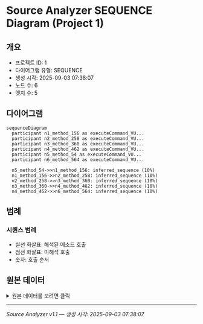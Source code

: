 # Source Analyzer SEQUENCE Diagram (Project 1)

## 개요
- 프로젝트 ID: 1
- 다이어그램 유형: SEQUENCE
- 생성 시각: 2025-09-03 07:38:07
- 노드 수: 6
- 엣지 수: 5

## 다이어그램

```mermaid
sequenceDiagram
  participant n1_method_156 as executeCommand_VU...
  participant n2_method_258 as executeCommand_VU...
  participant n3_method_360 as executeCommand_VU...
  participant n4_method_462 as executeCommand_VU...
  participant n5_method_54 as executeCommand_VU...
  participant n6_method_564 as executeCommand_VU...

  n5_method_54->>n1_method_156: inferred_sequence (10%)
  n1_method_156->>n2_method_258: inferred_sequence (10%)
  n2_method_258->>n3_method_360: inferred_sequence (10%)
  n3_method_360->>n4_method_462: inferred_sequence (10%)
  n4_method_462->>n6_method_564: inferred_sequence (10%)
```

## 범례

### 시퀀스 범례
- 실선 화살표: 해석된 메소드 호출
- 점선 화살표: 미해석 호출
- 숫자: 호출 순서

## 원본 데이터

<details>
<summary>원본 데이터를 보려면 클릭</summary>

노드 목록 (6)
```json
  method:54: executeCommand_VULNERABLE() (method)
  method:156: executeCommand_VULNERABLE() (method)
  method:258: executeCommand_VULNERABLE() (method)
  method:360: executeCommand_VULNERABLE() (method)
  method:462: executeCommand_VULNERABLE() (method)
  method:564: executeCommand_VULNERABLE() (method)
```

엣지 목록 (5)
```json
  method:54 -> method:156 (inferred_sequence)
  method:156 -> method:258 (inferred_sequence)
  method:258 -> method:360 (inferred_sequence)
  method:360 -> method:462 (inferred_sequence)
  method:462 -> method:564 (inferred_sequence)
```

</details>

---
*Source Analyzer v1.1 — 생성 시각: 2025-09-03 07:38:07*